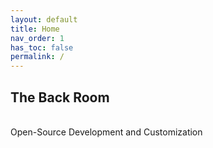 ```yaml
---
layout: default
title: Home
nav_order: 1
has_toc: false
permalink: /
---
```


<div class="card">
  <div class="container">
    <p class="text-delta" style="text-align:center"><h2>The Back Room</h2><br />
    Open-Source Development and Customization</p>
  </div>
</div>

